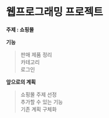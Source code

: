 # 웹프로그래밍 프로젝트
**주제 : 쇼핑몰**

**기능**
>판매 제품 정리  
카테고리  
로그인  

**앞으로의 계획**
>쇼핑몰 주제 선정  
추가할 수 있는 기능  
기존 계획 구체화  
